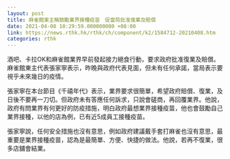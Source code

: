 ```yaml
---
layout: post
title: 麻雀館東主稱鼓勵業界接種疫苗　促當局批准復業及賠償
date: 2021-04-08 10:29:59.000000000 +08:00
link: https://news.rthk.hk/rthk/ch/component/k2/1584712-20210408.htm
categories: rthk
---
```


酒吧、卡拉OK和麻雀館業界早前發起接力絕食行動，要求政府批准復業及賠償。麻雀館東主代表張家寧表示，昨晚與政府代表見面，但未有任何承諾，當局表示要視乎未來幾日的疫情。

張家寧在本台節目《千禧年代》表示，業界要求很簡單，希望政府賠償、復業，及日後不要再一刀切。但政府未有答應任何訴求，只說會磋商，再回覆業界。他說，政府有問業界有何更好的防疫措施，明白政府最想業界接種疫苗，他也會鼓勵自己業界接種，以他的店為例，已有近5成員工接種疫苗。

張家寧說，任何安全措施也沒有意思，例如政府建議戴手套打麻雀也沒有意思，最重要是業界接種疫苗，認為是最簡單、方便、快捷的做法。他說，若再不復業，很多店舖會結業。
